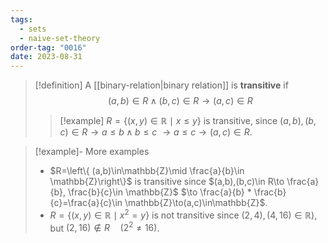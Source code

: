 ```yaml
---
tags:
  - sets
  - naive-set-theory
order-tag: "0016"
date: 2023-08-31
---
```

>[!definition]
>A [[binary-relation|binary relation]] is **transitive** if
>$$(a,b)\in R \land (b,c)\in R\to (a,c)\in R$$
>
>>[!example]
>>$R=\{ (x,y)\in\mathbb{R}\mid x\leq y \}$ is transitive, since
>>$(a,b),(b,c)\in R\to a\leq b \land b\leq c$
>>$\to a\leq c\to(a,c)\in R$.

>[!example]- More examples
>- $R=\left\{  (a,b)\in\mathbb{Z}\mid \frac{a}{b}\in \mathbb{Z}\right\}$ is transitive since
>$(a,b),(b,c)\in R\to \frac{a}{b}, \frac{b}{c}\in \mathbb{Z}$
>$\to \frac{a}{b} * \frac{b}{c}=\frac{a}{c}\in \mathbb{Z}\to(a,c)\in\mathbb{Z}$.
>- $R=\{ (x,y)\in\mathbb{R}\mid x^{2}=y \}$ is not transitive since
>$(2,4),(4,16)\in\mathbb{R})$, but $(2,16)\notin R\quad(2^{2}\neq 16)$.

